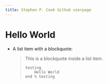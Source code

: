 ```yaml
---
title: Stephen P. Cook Github userpage
---
```


# Hello World

*   A list item with a blockquote:

    > This is a blockquote
    > inside a list item.
    >
    >     testing
    >         Hello World
    >     end % testing
